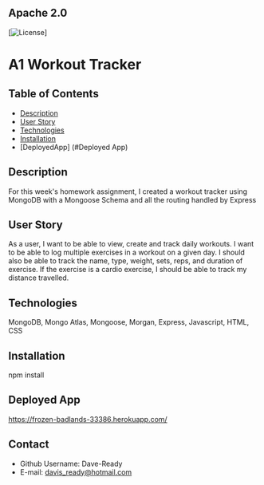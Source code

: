 
  ## Apache 2.0<img scr="https://opensource.org/licenses/Apache-2.0">
  [![License](https://img.shields.io/badge/License-Apache%202.0-blue.svg)]



  # **A1 Workout Tracker**


  ## Table of Contents
  - [Description](#Description)
  - [User Story](#Usage)
  - [Technologies](#Technologies)
  - [Installation](#Installation)
  - [DeployedApp] (#Deployed App)


  ## Description
  For this week's homework assignment, I created a workout tracker using MongoDB with a Mongoose Schema and all the routing handled by Express

  ## User Story
  As a user, I want to be able to view, create and track daily workouts.  I want to be able to log multiple exercises in a workout on a given day.  I should also be able to track the name, type, weight, sets, reps, and duration of exercise.  If the exercise is a cardio exercise, I should be able to track my distance travelled.

  ## Technologies
  MongoDB, Mongo Atlas, Mongoose, Morgan, Express, Javascript, HTML, CSS

  ## Installation
  npm install

  ## Deployed App

  https://frozen-badlands-33386.herokuapp.com/



  ## Contact
  - Github Username: Dave-Ready
  - E-mail: davis_ready@hotmail.com
  